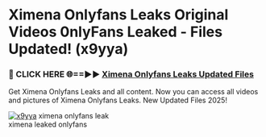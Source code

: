 # Ximena Onlyfans Leaks Original Videos 0nlyFans Leaked - Files Updated! (x9yya)

<h3>🔴 CLICK HERE 🌐==►► <a href="https://tinyurl.com/x26r9saj" rel="nofollow">Ximena Onlyfans Leaks Updated Files</a></h3>

Get Ximena Onlyfans Leaks and all content. Now you can access all videos and pictures of Ximena Onlyfans Leaks. New Updated Files 2025!

[![x9yya](https://i.imgur.com/LkgZPqh.gif)](https://tinyurl.com/x26r9saj)
ximena onlyfans leak<br>
ximena leaked onlyfans